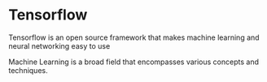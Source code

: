 # Tensorflow 
Tensorflow is an open source framework that makes machine learning and neural networking easy to use

Machine Learning is a broad field that encompasses various concepts and techniques.

